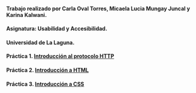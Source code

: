   #### Trabajo realizado por Carla Oval Torres, Micaela Lucia Mungay Juncal y Karina Kalwani.
  #### Asignatura: Usabilidad y Accesibilidad.
  #### Universidad de La Laguna.
  
  #### Práctica 1. [Introducción al protocolo HTTP](https://github.com/Carla4398/uya-practicas/blob/master/practica1.md)
  #### Práctica 2. [Introducción a HTML](https://github.com/Carla4398/uya-practicas/blob/master/practica%202)
  #### Práctica 3. [Introducción a CSS](https://github.com/Carla4398/uya-practicas/tree/master/practica%203)

  
